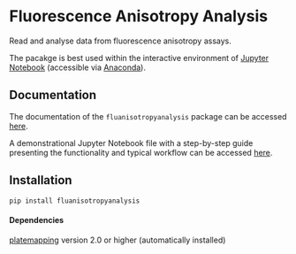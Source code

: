 # Fluorescence Anisotropy Analysis

Read and analyse data from fluorescence anisotropy assays.

The pacakge is best used within the interactive environment of [Jupyter Notebook](https://jupyter.org/) (accessible via [Anaconda](https://www.anaconda.com/products/individual)).

## Documentation
The documentation of the `fluanisotropyanalysis` package can be accessed [here](https://mariuszlas.github.io/fluanisotropyanalysis/).

A demonstrational Jupyter Notebook file with a step-by-step guide presenting the functionality and typical workflow can be accessed [here](https://github.com/mariuszlas/fluanisotropyanalysis/tree/main/docs/demo).

## Installation
`pip install fluanisotropyanalysis`

#### Dependencies
[platemapping](https://github.com/lawrencecollins/platemapping) version 2.0 or higher (automatically installed)
